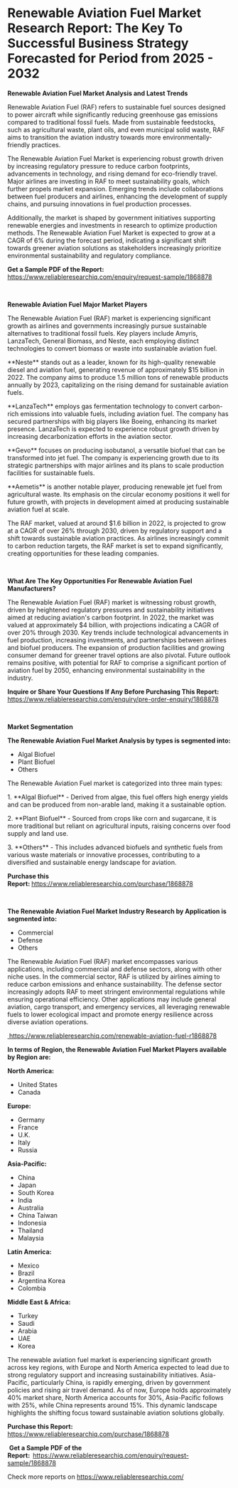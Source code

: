<p><h1>Renewable Aviation Fuel Market Research Report: The Key To Successful Business Strategy Forecasted for Period from 2025 - 2032</h1></p><p><strong>Renewable Aviation Fuel Market Analysis and Latest Trends</strong></p>
<p><p>Renewable Aviation Fuel (RAF) refers to sustainable fuel sources designed to power aircraft while significantly reducing greenhouse gas emissions compared to traditional fossil fuels. Made from sustainable feedstocks, such as agricultural waste, plant oils, and even municipal solid waste, RAF aims to transition the aviation industry towards more environmentally-friendly practices.</p><p>The Renewable Aviation Fuel Market is experiencing robust growth driven by increasing regulatory pressure to reduce carbon footprints, advancements in technology, and rising demand for eco-friendly travel. Major airlines are investing in RAF to meet sustainability goals, which further propels market expansion. Emerging trends include collaborations between fuel producers and airlines, enhancing the development of supply chains, and pursuing innovations in fuel production processes.</p><p>Additionally, the market is shaped by government initiatives supporting renewable energies and investments in research to optimize production methods. The Renewable Aviation Fuel Market is expected to grow at a CAGR of 6% during the forecast period, indicating a significant shift towards greener aviation solutions as stakeholders increasingly prioritize environmental sustainability and regulatory compliance.</p></p>
<p><strong>Get a Sample PDF of the Report:&nbsp;</strong> <a href="https://www.reliableresearchiq.com/enquiry/request-sample/1868878?utm_campaign=2285&utm_medium=2&utm_source=Github&utm_content=ia&utm_term=31032025&utm_id=renewable-aviation-fuel">https://www.reliableresearchiq.com/enquiry/request-sample/1868878</a></p>
<p>&nbsp;</p>
<p><strong>Renewable Aviation Fuel Major Market Players</strong></p>
<p><p>The Renewable Aviation Fuel (RAF) market is experiencing significant growth as airlines and governments increasingly pursue sustainable alternatives to traditional fossil fuels. Key players include Amyris, LanzaTech, General Biomass, and Neste, each employing distinct technologies to convert biomass or waste into sustainable aviation fuel.</p><p>**Neste** stands out as a leader, known for its high-quality renewable diesel and aviation fuel, generating revenue of approximately $15 billion in 2022. The company aims to produce 1.5 million tons of renewable products annually by 2023, capitalizing on the rising demand for sustainable aviation fuels.</p><p>**LanzaTech** employs gas fermentation technology to convert carbon-rich emissions into valuable fuels, including aviation fuel. The company has secured partnerships with big players like Boeing, enhancing its market presence. LanzaTech is expected to experience robust growth driven by increasing decarbonization efforts in the aviation sector.</p><p>**Gevo** focuses on producing isobutanol, a versatile biofuel that can be transformed into jet fuel. The company is experiencing growth due to its strategic partnerships with major airlines and its plans to scale production facilities for sustainable fuels.</p><p>**Aemetis** is another notable player, producing renewable jet fuel from agricultural waste. Its emphasis on the circular economy positions it well for future growth, with projects in development aimed at producing sustainable aviation fuel at scale.</p><p>The RAF market, valued at around $1.6 billion in 2022, is projected to grow at a CAGR of over 26% through 2030, driven by regulatory support and a shift towards sustainable aviation practices. As airlines increasingly commit to carbon reduction targets, the RAF market is set to expand significantly, creating opportunities for these leading companies.</p></p>
<p>&nbsp;</p>
<p><strong>What Are The Key Opportunities For Renewable Aviation Fuel Manufacturers?</strong></p>
<p><p>The Renewable Aviation Fuel (RAF) market is witnessing robust growth, driven by heightened regulatory pressures and sustainability initiatives aimed at reducing aviation's carbon footprint. In 2022, the market was valued at approximately $4 billion, with projections indicating a CAGR of over 20% through 2030. Key trends include technological advancements in fuel production, increasing investments, and partnerships between airlines and biofuel producers. The expansion of production facilities and growing consumer demand for greener travel options are also pivotal. Future outlook remains positive, with potential for RAF to comprise a significant portion of aviation fuel by 2050, enhancing environmental sustainability in the industry.</p></p>
<p><strong>Inquire or Share Your Questions If Any Before Purchasing This Report:</strong> <a href="https://www.reliableresearchiq.com/enquiry/pre-order-enquiry/1868878?utm_campaign=2285&utm_medium=2&utm_source=Github&utm_content=ia&utm_term=31032025&utm_id=renewable-aviation-fuel">https://www.reliableresearchiq.com/enquiry/pre-order-enquiry/1868878</a></p>
<p>&nbsp;</p>
<p><strong>Market Segmentation</strong></p>
<p><strong>The Renewable Aviation Fuel Market Analysis by types is segmented into:</strong></p>
<p><ul><li>Algal Biofuel</li><li>Plant Biofuel</li><li>Others</li></ul></p>
<p><p>The Renewable Aviation Fuel market is categorized into three main types: </p><p>1. **Algal Biofuel** - Derived from algae, this fuel offers high energy yields and can be produced from non-arable land, making it a sustainable option.</p><p>2. **Plant Biofuel** - Sourced from crops like corn and sugarcane, it is more traditional but reliant on agricultural inputs, raising concerns over food supply and land use.</p><p>3. **Others** - This includes advanced biofuels and synthetic fuels from various waste materials or innovative processes, contributing to a diversified and sustainable energy landscape for aviation.</p></p>
<p><strong>Purchase this Report:&nbsp;</strong><a href="https://www.reliableresearchiq.com/purchase/1868878?utm_campaign=2285&utm_medium=2&utm_source=Github&utm_content=ia&utm_term=31032025&utm_id=renewable-aviation-fuel">https://www.reliableresearchiq.com/purchase/1868878</a></p>
<p>&nbsp;</p>
<p><strong>The Renewable Aviation Fuel Market Industry Research by Application is segmented into:</strong></p>
<p><ul><li>Commercial</li><li>Defense</li><li>Others</li></ul></p>
<p><p>The Renewable Aviation Fuel (RAF) market encompasses various applications, including commercial and defense sectors, along with other niche uses. In the commercial sector, RAF is utilized by airlines aiming to reduce carbon emissions and enhance sustainability. The defense sector increasingly adopts RAF to meet stringent environmental regulations while ensuring operational efficiency. Other applications may include general aviation, cargo transport, and emergency services, all leveraging renewable fuels to lower ecological impact and promote energy resilience across diverse aviation operations.</p></p>
<p><a href="https://www.reliableresearchiq.com/renewable-aviation-fuel-r1868878?utm_campaign=2285&utm_medium=2&utm_source=Github&utm_content=ia&utm_term=31032025&utm_id=renewable-aviation-fuel">&nbsp;https://www.reliableresearchiq.com/renewable-aviation-fuel-r1868878</a></p>
<p><strong>In terms of Region, the Renewable Aviation Fuel Market Players available by Region are:</strong></p>
<p>
    <p> <strong> North America: </strong>
        <ul>
            <li>United States</li>
            <li>Canada</li>
        </ul>
        </p> 
    <p> <strong> Europe: </strong>
        <ul>
            <li>Germany</li>
            <li>France</li>
            <li>U.K.</li>
            <li>Italy</li>
            <li>Russia</li>
        </ul>
        </p> 
    <p> <strong> Asia-Pacific: </strong>
        <ul>
            <li>China</li>
            <li>Japan</li>
            <li>South Korea</li>
            <li>India</li>
            <li>Australia</li>
            <li>China Taiwan</li>
            <li>Indonesia</li>
            <li>Thailand</li>
            <li>Malaysia</li>
        </ul>
        </p> 
    <p> <strong> Latin America: </strong>
        <ul>
            <li>Mexico</li>
            <li>Brazil</li>
            <li>Argentina Korea</li>
            <li>Colombia</li>
        </ul>
        </p> 
    <p> <strong> Middle East & Africa: </strong>
        <ul>
            <li>Turkey</li>
            <li>Saudi</li>
            <li>Arabia</li>
            <li>UAE</li>
            <li>Korea</li>
        </ul>
    </p>
    </p>
<p><p>The renewable aviation fuel market is experiencing significant growth across key regions, with Europe and North America expected to lead due to strong regulatory support and increasing sustainability initiatives. Asia-Pacific, particularly China, is rapidly emerging, driven by government policies and rising air travel demand. As of now, Europe holds approximately 40% market share, North America accounts for 30%, Asia-Pacific follows with 25%, while China represents around 15%. This dynamic landscape highlights the shifting focus toward sustainable aviation solutions globally.</p></p>
<p><strong>Purchase this Report: </strong><a href="https://www.reliableresearchiq.com/purchase/1868878?utm_campaign=2285&utm_medium=2&utm_source=Github&utm_content=ia&utm_term=31032025&utm_id=renewable-aviation-fuel">https://www.reliableresearchiq.com/purchase/1868878</a></p>
<p>&nbsp;<strong>Get a Sample PDF of the Report:&nbsp;&nbsp;</strong><a href="https://www.reliableresearchiq.com/enquiry/request-sample/1868878?utm_campaign=2285&utm_medium=2&utm_source=Github&utm_content=ia&utm_term=31032025&utm_id=renewable-aviation-fuel">https://www.reliableresearchiq.com/enquiry/request-sample/1868878</a></p>
<p><strong></strong></p>
<p>Check more reports on <a href="https://www.reliableresearchiq.com/?utm_campaign=2285&utm_medium=2&utm_source=Github&utm_content=ia&utm_term=31032025&utm_id=renewable-aviation-fuel">https://www.reliableresearchiq.com/</a></p>